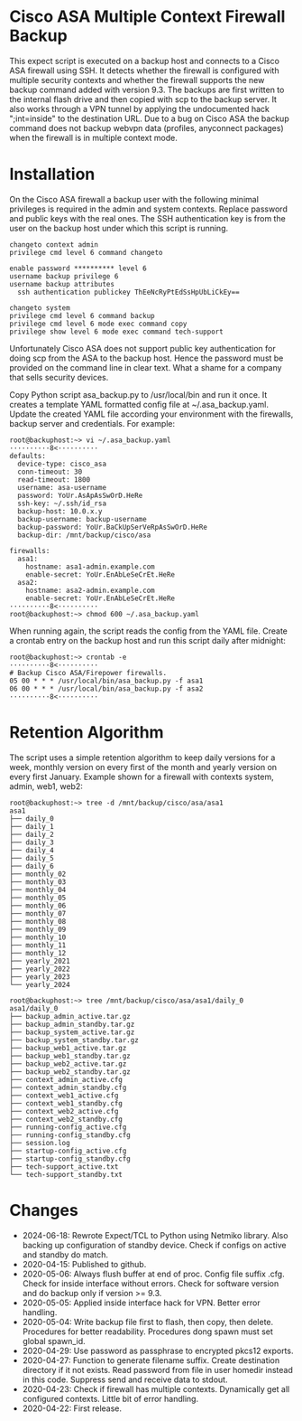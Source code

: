 # Cisco ASA Multiple Context Firewall Backup

This expect script is executed on a backup host and connects to a Cisco ASA firewall using SSH. It detects whether the firewall is configured with multiple security contexts and whether the firewall supports the new backup command added with version 9.3. The backups are first written to the internal flash drive and then copied with scp to the backup server. It also works through a VPN tunnel by applying the undocumented hack ";int=inside" to the destination URL. Due to a bug on Cisco ASA the backup command does not backup webvpn data (profiles, anyconnect packages) when the firewall is in multiple context mode.

# Installation

On the Cisco ASA firewall a backup user with the following minimal privileges is required in the admin and system contexts. Replace password and public keys with the real ones. The SSH authentication key is from the user on the backup host under which this script is running.

```
changeto context admin
privilege cmd level 6 command changeto

enable password ********** level 6
username backup privilege 6
username backup attributes
  ssh authentication publickey ThEeNcRyPtEdSsHpUbLiCkEy==
 
changeto system
privilege cmd level 6 command backup
privilege cmd level 6 mode exec command copy
privilege show level 6 mode exec command tech-support
```

Unfortunately Cisco ASA does not support public key authentication for doing scp from the ASA to the backup host. Hence the password must be provided on the command line in clear text. What a shame for a company that sells security devices.

Copy Python script asa_backup.py to /usr/local/bin and run it once. It creates a template YAML formatted config file at ~/.asa_backup.yaml. Update the created YAML file according your environment with the firewalls, backup server and credentials. For example:

```
root@backuphost:~> vi ~/.asa_backup.yaml
··········8<··········
defaults:
  device-type: cisco_asa
  conn-timeout: 30
  read-timeout: 1800
  username: asa-username
  password: YoUr.AsApAsSwOrD.HeRe
  ssh-key: ~/.ssh/id_rsa
  backup-host: 10.0.x.y
  backup-username: backup-username
  backup-password: YoUr.BaCkUpSerVeRpAsSwOrD.HeRe
  backup-dir: /mnt/backup/cisco/asa

firewalls:
  asa1:
    hostname: asa1-admin.example.com
    enable-secret: YoUr.EnAbLeSeCrEt.HeRe
  asa2:
    hostname: asa2-admin.example.com
    enable-secret: YoUr.EnAbLeSeCrEt.HeRe
··········8<··········
root@backuphost:~> chmod 600 ~/.asa_backup.yaml
```

When running again, the script reads the config from the YAML file.
Create a crontab entry on the backup host and run this script daily after midnight:

```
root@backuphost:~> crontab -e
··········8<··········
# Backup Cisco ASA/Firepower firewalls.
05 00 * * *	/usr/local/bin/asa_backup.py -f asa1
06 00 * * *	/usr/local/bin/asa_backup.py -f asa2
··········8<··········
```

# Retention Algorithm

The script uses a simple retention algorithm to keep daily versions for a week, monthly version on every first of the month and yearly version on every first January. Example shown for a firewall with contexts system, admin, web1, web2:

```
root@backuphost:~> tree -d /mnt/backup/cisco/asa/asa1
asa1
├── daily_0
├── daily_1
├── daily_2
├── daily_3
├── daily_4
├── daily_5
├── daily_6
├── monthly_02
├── monthly_03
├── monthly_04
├── monthly_05
├── monthly_06
├── monthly_07
├── monthly_08
├── monthly_09
├── monthly_10
├── monthly_11
├── monthly_12
├── yearly_2021
├── yearly_2022
├── yearly_2023
└── yearly_2024

root@backuphost:~> tree /mnt/backup/cisco/asa/asa1/daily_0
asa1/daily_0
├── backup_admin_active.tar.gz
├── backup_admin_standby.tar.gz
├── backup_system_active.tar.gz
├── backup_system_standby.tar.gz
├── backup_web1_active.tar.gz
├── backup_web1_standby.tar.gz
├── backup_web2_active.tar.gz
├── backup_web2_standby.tar.gz
├── context_admin_active.cfg
├── context_admin_standby.cfg
├── context_web1_active.cfg
├── context_web1_standby.cfg
├── context_web2_active.cfg
├── context_web2_standby.cfg
├── running-config_active.cfg
├── running-config_standby.cfg
├── session.log
├── startup-config_active.cfg
├── startup-config_standby.cfg
├── tech-support_active.txt
└── tech-support_standby.txt
```

# Changes

- 2024-06-18: Rewrote Expect/TCL to Python using Netmiko library. Also backing up configuration of standby device. Check if configs on active and standby do match.
- 2020-04-15: Published to github.
- 2020-05-06: Always flush buffer at end of proc. Config file suffix .cfg. Check for inside interface without errors. Check for software version and do backup only if version >= 9.3.
- 2020-05-05: Applied inside interface hack for VPN. Better error handling.
- 2020-05-04: Write backup file first to flash, then copy, then delete. Procedures for better readability. Procedures dong spawn must set global spawn_id.
- 2020-04-29: Use password as passphrase to encrypted pkcs12 exports.
- 2020-04-27: Function to generate filename suffix. Create destination directory if it not exists. Read password from file in user homedir instead in this code. Suppress send and receive data to stdout.
- 2020-04-23: Check if firewall has multiple contexts. Dynamically get all configured contexts. Little bit of error handling.
- 2020-04-22: First release.
